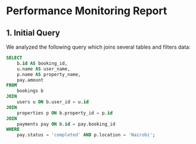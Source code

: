# Performance Monitoring Report

## 1. Initial Query

We analyzed the following query which joins several tables and filters data:

```sql
SELECT 
    b.id AS booking_id,
    u.name AS user_name,
    p.name AS property_name,
    pay.amount
FROM 
    bookings b
JOIN 
    users u ON b.user_id = u.id
JOIN 
    properties p ON b.property_id = p.id
JOIN 
    payments pay ON b.id = pay.booking_id
WHERE 
    pay.status = 'completed' AND p.location = 'Nairobi';
